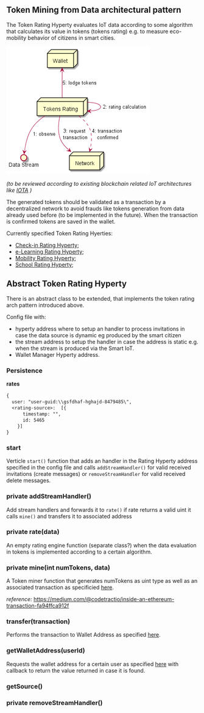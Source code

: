 
## Token Mining from Data architectural pattern

The Token Rating Hyperty evaluates IoT data according to some algorithm that calculates its value in tokens (tokens rating) e.g. to measure eco-mobility behavior of citizens in smart cities.

![Tokens Mining from Data architectural pattern](token_mining.png)

*(to be reviewed according to existing blockchain related IoT architectures like [IOTA](http://iotatoken.com/IOTA_Whitepaper.pdf) )*

The generated tokens should be validated as a transaction by a decentralized network to avoid frauds like tokens generation from data already used before (to be implemented in the future). When the transaction is confirmed tokens are saved in the wallet.

Currently specified Token Rating Hyerties:

* [Check-in Rating Hyperty](checkin-rating.md);
* [e-Learning Rating Hyperty](elearning-rating.md);
* [Mobility Rating Hyperty](mobility-rating.md);
* [School Rating Hyperty](school-rating.md);

## Abstract Token Rating Hyperty

There is an abstract class to be extended, that implements the token rating arch pattern introduced above.

Config file with:

* hyperty address where to setup an handler to process invitations in case the data source is dynamic eg produced by the smart citizen
* the stream address to setup the handler in case the address is static e.g. when the stream is produced via the Smart IoT.
* Wallet Manager Hyperty address.

### Persistence

**rates**

```
{
  user: "user-guid:\\gsfdhaf-hghajd-8479485\",
  <rating-source>:  [{
      timestamp: "",
      id: 5465
    }]
}
```

### start

Verticle `start()` function that adds an handler in the Rating Hyperty address specified in the config file and calls `addStreamHandler()` for valid received invitations (create messages) or `removeStreamHandler` for valid received delete messages.

### private addStreamHandler()

Add stream handlers and forwards it to `rate()` if rate returns a valid uint it calls `mine()` and transfers it to associated address


### private rate(data)

An empty rating engine function (separate class?) when the data evaluation in tokens is implemented according to a certain algorithm.

### private mine(int numTokens, data)

A Token miner function that generates numTokens as uint type as well as an associated transaction as specificied [here](https://github.com/reTHINK-project/specs/tree/master/datamodel/data-objects/wallet).


*reference:* https://medium.com/@codetractio/inside-an-ethereum-transaction-fa94ffca912f

### transfer(transaction)

Performs the transaction to Wallet Address as specified [here](https://github.com/reTHINK-project/specs/blob/master/messages/wallet-messages.md#wallet-transfer).

### getWalletAddress(userId)

Requests the wallet address for a certain user as specified [here](https://github.com/reTHINK-project/specs/blob/master/messages/wallet-messages.md#wallet-address-request) with callback to return the value returned in case it is found.

### getSource()


### private removeStreamHandler()
